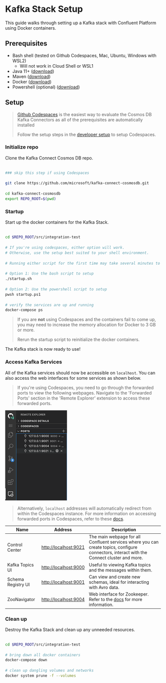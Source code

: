 # Kafka Stack Setup

This guide walks through setting up a Kafka stack with Confluent Platform using Docker containers.

## Prerequisites

- Bash shell (tested on Github Codespaces, Mac, Ubuntu, Windows with WSL2)
  - Will not work in Cloud Shell or WSL1
- Java 11+ ([download](https://www.oracle.com/java/technologies/javase-jdk11-downloads.html))
- Maven ([download](https://maven.apache.org/download.cgi))
- Docker ([download](https://www.docker.com/products/docker-desktop))
- Powershell (optional) ([download](https://docs.microsoft.com/en-us/powershell/scripting/install/installing-powershell))

## Setup

> [Github Codespaces](https://github.com/features/codespaces) is the easiest way to evaluate the Cosmos DB Kafka Connectors as all of the prerequisites are automatically installed
>
> Follow the setup steps in the [developer setup](../DEVELOPER_WALKTHROUGH.MD) to setup Codespaces.

### Initialize repo

Clone the Kafka Connect Cosmos DB repo.

```bash

### skip this step if using Codespaces

git clone https://github.com/microsoft/kafka-connect-cosmosdb.git

cd kafka-connect-cosmosdb
export REPO_ROOT=$(pwd)

```

### Startup

Start up the docker containers for the Kafka Stack.

```bash

cd $REPO_ROOT/src/integration-test

# If you're using codespaces, either option will work.
# Otherwise, use the setup best suited to your shell environment.

# Running either script for the first time may take several minutes to run in order to download the necessary docker images.

# Option 1: Use the bash script to setup
./startup.sh

# Option 2: Use the powershell script to setup
pwsh startup.ps1

# verify the services are up and running
docker-compose ps

```

> If you are **not** using Codespaces and the containers fail to come up, you may need to increase the memory allocation for Docker to 3 GB or more.
>
> Rerun the startup script to reinitialize the docker containers.

The Kafka stack is now ready to use!

### Access Kafka Services

All of the Kafka services should now be accessible on `localhost`. You can also access the web interfaces for some services as shown below.

> If you're using Codespaces, you need to go through the forwarded ports to view the following webpages. Navigate to the 'Forwarded Ports' section in the 'Remote Explorer' extension to access these forwarded ports.

![Access forwarded ports](./images/codespaces-forwarded-ports.png "Access forwarded ports")

> Alternatively, `localhost` addresses will automatically redirect from within the Codespaces instance. For more information on accessing forwarded ports in Codespaces, refer to these [docs](https://docs.github.com/en/free-pro-team@latest/github/developing-online-with-codespaces/developing-in-a-codespace#forwarding-ports).

| Name | Address | Description |
| --- | --- | --- |
| Control Center | <http://localhost:9021> | The main webpage for all Confluent services where you can create topics, configure connectors, interact with the Connect cluster and more. |
| Kafka Topics UI | <http://localhost:9000> | Useful to viewing Kafka topics and the messages within them. |
| Schema Registry UI | <http://localhost:9001> | Can view and create new schemas, ideal for interacting with Avro data.  |
| ZooNavigator | <http://localhost:9004> | Web interface for Zookeeper. Refer to the [docs](https://zoonavigator.elkozmon.com/en/stable/) for more information. |

### Clean up

Destroy the Kafka Stack and clean up any unneeded resources.

```bash

cd $REPO_ROOT/src/integration-test

# bring down all docker containers
docker-compose down

# clean up dangling volumes and networks
docker system prune -f --volumes

```
